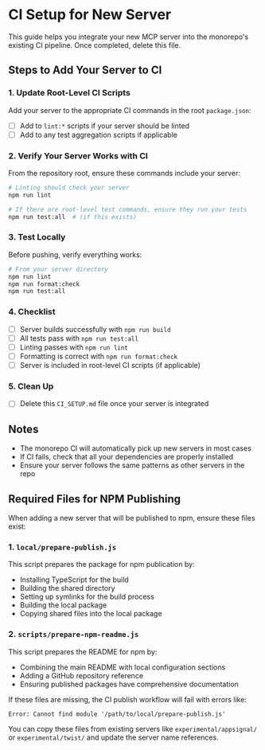 # CI Setup for New Server

This guide helps you integrate your new MCP server into the monorepo's existing CI pipeline. Once completed, delete this file.

## Steps to Add Your Server to CI

### 1. Update Root-Level CI Scripts

Add your server to the appropriate CI commands in the root `package.json`:

- [ ] Add to `lint:*` scripts if your server should be linted
- [ ] Add to any test aggregation scripts if applicable

### 2. Verify Your Server Works with CI

From the repository root, ensure these commands include your server:

```bash
# Linting should check your server
npm run lint

# If there are root-level test commands, ensure they run your tests
npm run test:all  # (if this exists)
```

### 3. Test Locally

Before pushing, verify everything works:

```bash
# From your server directory
npm run lint
npm run format:check
npm run test:all
```

### 4. Checklist

- [ ] Server builds successfully with `npm run build`
- [ ] All tests pass with `npm run test:all`
- [ ] Linting passes with `npm run lint`
- [ ] Formatting is correct with `npm run format:check`
- [ ] Server is included in root-level CI scripts (if applicable)

### 5. Clean Up

- [ ] Delete this `CI_SETUP.md` file once your server is integrated

## Notes

- The monorepo CI will automatically pick up new servers in most cases
- If CI fails, check that all your dependencies are properly installed
- Ensure your server follows the same patterns as other servers in the repo

## Required Files for NPM Publishing

When adding a new server that will be published to npm, ensure these files exist:

### 1. `local/prepare-publish.js`

This script prepares the package for npm publication by:

- Installing TypeScript for the build
- Building the shared directory
- Setting up symlinks for the build process
- Building the local package
- Copying shared files into the local package

### 2. `scripts/prepare-npm-readme.js`

This script prepares the README for npm by:

- Combining the main README with local configuration sections
- Adding a GitHub repository reference
- Ensuring published packages have comprehensive documentation

If these files are missing, the CI publish workflow will fail with errors like:

```
Error: Cannot find module '/path/to/local/prepare-publish.js'
```

You can copy these files from existing servers like `experimental/appsignal/` or `experimental/twist/` and update the server name references.
